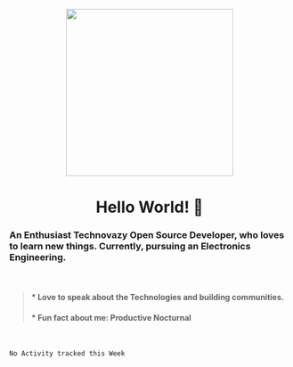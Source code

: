 <p align= "center"><img src="https://media.giphy.com/media/zOvBKUUEERdNm/giphy.gif" width="300"></p>


<h1 align="center" style= "font-size=75%">Hello World! 👋</h1>

<!--
**Ayush-SR/Ayush-SR** is a ✨ _special_ ✨ repository because its `README.md` (this file) appears on your GitHub profile.
-->
<h3 id="an-enthusiast-technovazy-open-source-developer-who-loves-to-learn-new-things-currently-pursuing-an-electronics-engineering-">An Enthusiast Technovazy Open Source Developer, who loves to learn new things. Currently, pursuing an Electronics Engineering.</h3>
<br/>

<blockquote>
<h4 id="-love-to-speak-about-the-technologies-and-building-communities-">* Love to speak about the Technologies and building communities.</h4>
<h4 id="-fun-fact-about-me-productive-nocturnal">* Fun fact about me: Productive Nocturnal</h4>
</blockquote>
<br/>

<!--
<h3 id="my-weekly-stats-">My Weekly Stats -</h3>
-->
<!--START_SECTION:waka-->
```text
No Activity tracked this Week
```
<!--END_SECTION:waka-->
